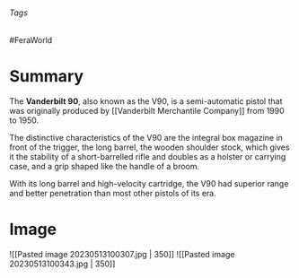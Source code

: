 ###### Tags

#FeraWorld

# Summary
The **Vanderbilt 90**, also known as the V90, is a semi-automatic pistol that was originally produced by [[Vanderbilt Merchantile Company]] from 1990 to 1950.

The distinctive characteristics of the V90 are the integral box magazine in front of the trigger, the long barrel, the wooden shoulder stock, which gives it the stability of a short-barrelled rifle and doubles as a holster or carrying case, and a grip shaped like the handle of a broom.

With its long barrel and high-velocity cartridge, the V90 had superior range and better penetration than most other pistols of its era.

# Image
![[Pasted image 20230513100307.jpg | 350]]
![[Pasted image 20230513100343.jpg | 350]]